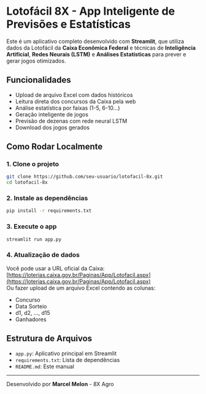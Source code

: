 # Lotofácil 8X - App Inteligente de Previsões e Estatísticas

Este é um aplicativo completo desenvolvido com **Streamlit**, que utiliza dados da Lotofácil da **Caixa Econômica Federal** e técnicas de **Inteligência Artificial**, **Redes Neurais (LSTM)** e **Análises Estatísticas** para prever e gerar jogos otimizados.

## Funcionalidades

- Upload de arquivo Excel com dados históricos
- Leitura direta dos concursos da Caixa pela web
- Análise estatística por faixas (1-5, 6-10...)
- Geração inteligente de jogos
- Previsão de dezenas com rede neural LSTM
- Download dos jogos gerados

## Como Rodar Localmente

### 1. Clone o projeto

```bash
git clone https://github.com/seu-usuario/lotofacil-8x.git
cd lotofacil-8x
```

### 2. Instale as dependências

```bash
pip install -r requirements.txt
```

### 3. Execute o app

```bash
streamlit run app.py
```

### 4. Atualização de dados

Você pode usar a URL oficial da Caixa:  
[https://loterias.caixa.gov.br/Paginas/App/Lotofacil.aspx](https://loterias.caixa.gov.br/Paginas/App/Lotofacil.aspx)  
Ou fazer upload de um arquivo Excel contendo as colunas:

- Concurso
- Data Sorteio
- d1, d2, ..., d15
- Ganhadores

## Estrutura de Arquivos

- `app.py`: Aplicativo principal em Streamlit
- `requirements.txt`: Lista de dependências
- `README.md`: Este manual

---

Desenvolvido por **Marcel Melon** - 8X Agro